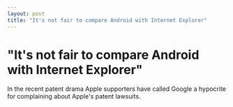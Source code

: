 ```yaml
---
layout: post
title: "It's not fair to compare Android with Internet Explorer"
---
```

"It's not fair to compare Android with Internet Explorer"
===
In the recent patent drama Apple supporters have called Google a hypocrite for complaining about Apple's patent lawsuits.
